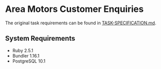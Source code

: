 # Area Motors Customer Enquiries

The original task requirements can be found in [TASK-SPECIFICATION.md](TASK-SPECIFICATION.md).

## System Requirements

- Ruby 2.5.1
- Bundler 1.16.1
- PostgreSQL 10.1
